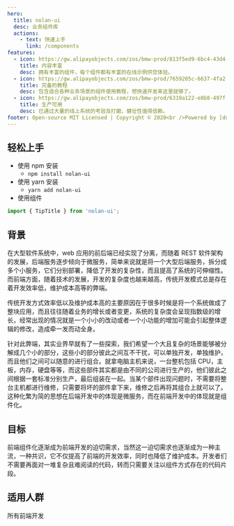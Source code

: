 ```yaml
---
hero:
  title: nolan-ui
  desc: 业务组件库
  actions:
    - text: 快速上手
      link: /components
features:
  - icon: https://gw.alipayobjects.com/zos/bmw-prod/813f5ed9-6bc4-43d4-9f74-ec81ecf35733/k7htg6n4_w144_h144.png
    title: 内容丰富
    desc: 拥有丰富的组件，每个组件都有丰富的在线示例供您体验。
  - icon: https://gw.alipayobjects.com/zos/bmw-prod/7659205c-6637-4fa2-8529-d32e5818304b/k7htflfb_w144_h144.png
    title: 完备的教程
    desc: 包含适合各种业务场景的组件使用教程，想快速开发来这里就够了。
  - icon: https://gw.alipayobjects.com/zos/bmw-prod/6319a122-e8b8-497f-9b45-37cfbe77edaa/k7htfx7t_w144_h144.png
    title: 生产可用
    desc: 已通过大量的线上系统的考验及打磨，健壮性值得信赖。
footer: Open-source MIT Licensed | Copyright © 2020<br />Powered by [dumi](https://d.umijs.org)
---
```


## 轻松上手

- 使用 npm 安装
  - `npm install nolan-ui`
- 使用 yarn 安装
  - `yarn add nolan-ui`
- 使用组件

```js
import { TipTitle } from 'nolan-ui';
```

## 背景

在大型软件系统中，web 应用的前后端已经实现了分离，而随着 REST 软件架构的发展，后端服务逐步倾向于微服务，简单来说就是将一个大型后端服务，拆分成多个小服务，它们分别部署，降低了开发的复杂性，而且提高了系统的可伸缩性。而前端方面，随着技术的发展，开发的复杂度也越来越高，传统开发模式总是存在着开发效率低，维护成本高等的弊端。

传统开发方式效率低以及维护成本高的主要原因在于很多时候是将一个系统做成了整块应用，而且往往随着业务的增长或者变更，系统的复杂度会呈现指数级的增长，经常出现的情况就是一个小小的改动或者一个小功能的增加可能会引起整体逻辑的修改，造成牵一发而动全身。

针对此弊端，其实业界早就有了一些探索，我们希望一个大且复杂的场景能够被分解成几个小的部分，这些小的部分彼此之间互不干扰，可以单独开发，单独维护，而且他们之间可以随意的进行组合。就拿电脑主机来说，一台整机包括 CPU，主板，内存，硬盘等等，而这些部件其实都是由不同的公司进行生产的，他们彼此之间根据一套标准分别生产，最后组装在一起。当某个部件出现问题时，不需要将整台主机都进行维修，只需要将坏的部件拿下来，维修之后再将其组合上就可以了。这种化繁为简的思想在后端开发中的体现是微服务，而在前端开发中的体现就是组件化。

## 目标

前端组件化逐渐成为前端开发的迫切需求，当然这一迫切需求也逐渐成为一种主流，一种共识，它不仅提高了前端的开发效率，同时也降低了维护成本。开发者们不需要再面对一堆复杂且难阅读的代码，转而只需要关注以组件方式存在的代码片段。

## 适用人群

所有前端开发
